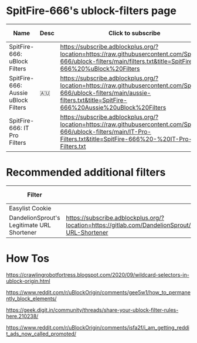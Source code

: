 # SpitFire-666's ublock-filters page


| Name | Desc | Click to subscribe | View filters |
|--|--|--|--|
| SpitFire-666: uBlock Filters | |  https://subscribe.adblockplus.org/?location=https://raw.githubusercontent.com/SpitFire-666/ublock-filters/main/filters.txt&title=SpitFire-666%20%uBlock%20Filters  |
| SpitFire-666: Aussie uBlock Filters | 🇦🇺 | https://subscribe.adblockplus.org/?location=https://raw.githubusercontent.com/SpitFire-666/ublock-filters/main/aussie-filters.txt&title=SpitFire-666%20Aussie%20uBlock%20Filters |
| SpitFire-666: IT Pro Filters | | https://subscribe.adblockplus.org/?location=https://raw.githubusercontent.com/SpitFire-666/ublock-filters/main/IT-Pro-Filters.txt&title=SpitFire-666%20-%20IT-Pro-Filters.txt |

# Recommended additional filters

| Filter | Desc | Click to subscribe | View filters |
|--|--|--|--|
| Easylist Cookie | | |
| DandelionSprout's Legitimate URL Shortener | https://subscribe.adblockplus.org/?location=https://gitlab.com/DandelionSprout/adfilt/-/raw/master/LegitimateURLShortener.txt&title=DandelionSprout-URL-Shortener | | |

# How Tos

https://crawlingrobotfortress.blogspot.com/2020/09/wildcard-selectors-in-ublock-origin.html

https://www.reddit.com/r/uBlockOrigin/comments/gee5w1/how_to_permanently_block_elements/



https://geek.digit.in/community/threads/share-your-ublock-filter-rules-here.210238/

https://www.reddit.com/r/uBlockOrigin/comments/isfa2f/i_am_getting_reddit_ads_now_called_promoted/

